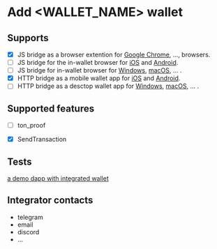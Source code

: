 # Add <WALLET_NAME> wallet

## Supports
- [x] JS bridge as a browser extention for [Google Chrome](<chrome store url>), ..., browsers.
- [ ] JS bridge for the in-wallet browser for [iOS](<appstore link>) and [Android](<google play link>).
- [ ] JS bridge for in-wallet browser for [Windows](<link>), [macOS](<link>), ... .
- [x] HTTP bridge as a mobile wallet app for [iOS](<appstore link>) and [Android](<google play link>).
- [ ] HTTP bridge as a desctop wallet app for [Windows](<link>), [macOS](<link>), ... .

## Supported features
- [ ] ton_proof
- [x] SendTransaction


## Tests
[a demo dapp with integrated wallet](link)

## Integrator contacts
* telegram
* email
* discord
* ...
